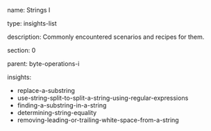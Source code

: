 name: Strings I

type: insights-list

description: Commonly encountered scenarios and recipes for them.

section: 0

parent: byte-operations-i 

insights:
  - replace-a-substring
  - use-string-split-to-split-a-string-using-regular-expressions
  - finding-a-substring-in-a-string
  - determining-string-equality
  - removing-leading-or-trailing-white-space-from-a-string
